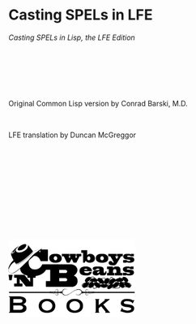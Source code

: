 # Casting SPELs in LFE

*Casting SPELs in Lisp, the LFE Edition*

<br/>
<br/>
<br/>
<br/>
<br/>

Original Common Lisp version by Conrad Barski, M.D.

<br/>

LFE translation by Duncan McGreggor

<br/>
<br/>
<br/>
<br/>
<br/>
<br/>
<br/>
<br/>
<br/>
<br/>

[![publisher logo][publisher-img]][publisher-site]

<!-- Named page links below: /-->

[publisher-img]: images/cnbb-pub-logo-1.6.png
[publisher-site]: http://cnbb.pub/
